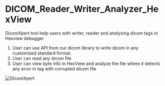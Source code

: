 # DICOM_Reader_Writer_Analyzer_HexView
DicomXpert tool help users with writer, reader and analyzing dicom tags in Hexview debugger 
1. User can use API from our dicom library to write dicom in any customized standard format.
2. User can read any dicom file
3. User can view byte info in HexView and analyze the file where it detects any error in tag with corrupted dicom file
   
![DicomXpert](https://github.com/user-attachments/assets/f3e18cc9-84c5-4497-acf7-27c1bd8fef52)
